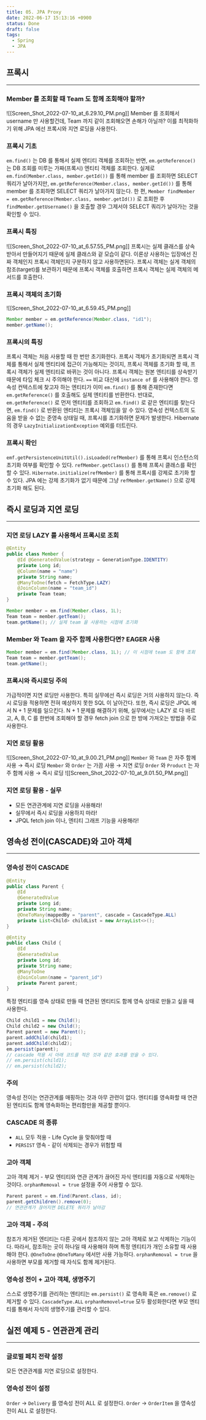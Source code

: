 ```yaml
---
title: 05. JPA Proxy
date: 2022-06-17 15:13:16 +0900
status: Done
draft: false
tags:
  - Spring
  - JPA
---
```

## 프록시
---
### Member 를 조회할 때 Team 도 함께 조회해야 할까?
![[Screen_Shot_2022-07-10_at_6.29.10_PM.png]]
Member 를 조회해서 username 만 사용할건데, Team 까지 같이 조회해오면 손해가 아닐까?
이를 최적화하기 위해 JPA 에선 프록시와 지연 로딩을 사용한다.

### 프록시 기초
`em.find()` 는 DB 를 통해서 실제 엔티티 객체를 조회하는 반면, `em.getReference()` 는 DB 조회를 미루는 가짜(프록시) 엔티티 객체를 조회한다.
실제로 `em.find(Member.class, member.getId())` 를 통해 member 를 조회하면 SELECT 쿼리가 날아가지만, `em.getReference(Member.class, member.getId())` 를 통해 member 를 조회하면 SELECT 쿼리가 날아가지 않는다.
한 편, `Member findMember = em.getReference(Member.class, member.getId())` 로 조회한 후 `findMember.getUsername()` 을 호출할 경우 그제서야 SELECT 쿼리가 날아가는 것을 확인할 수 있다.
 

### 프록시 특징
![[Screen_Shot_2022-07-10_at_6.57.55_PM.png]]
프록시는 실제 클래스를 상속 받아서 만들어지기 때문에 실제 클래스와 겉 모습이 같다.
이론상 사용하는 입장에선 진짜 객체인지 프록시 객체인지 구분하지 않고 사용하면된다.
프록시 객체는 실게 객체의 참조(target)를 보관하기 때문에 프록시 객체를 호출하면 프록시 객체는 실제 객체의 메서드를 호출한다.

### 프록시 객체의 초기화
![[Screen_Shot_2022-07-10_at_6.59.45_PM.png]]
```java
Member member = em.getReference(Member.class, "id1");
member.getName();
```

### 프록시의 특징
프록시 객체는 처음 사용할 때 한 번만 초기화한다.
프록시 객체가 초기화되면 프록시 객체를 통해서 실제 엔티티에 접근이 가능해지는 것이지, 프록시 객체를 초기화 할 때, 프록시 객체가 실제 엔티티로 바뀌는 것이 아니다.
프록시 객체는 원본 엔티티를 상속받기 때문에 타입 체크 시 주의해야 한다.
` == ` 비교 대신에 `instance of` 를 사용해야 한다.
영속성 컨텍스트에 찾고자 하는 엔티티가 이미 `em.find()` 를 통해 존재한다면 `em.getReference()` 를 호출해도 실제 엔티티를 반환한다. 반대로, `em.getReference()` 로 먼저 엔티티를 조회하고 `em.find()` 로 같은 엔티티를 찾는다면, `em.find()` 로 반환된 엔티티는 프록시 객체임을 알 수 있다.
영속성 컨텍스트의 도움을 받을 수 없는 준영속 상태일 때, 프록시를 초기화하면 문제가 발생한다.
Hibernate 의 경우 `LazyInitializationException` 예외를 터트린다.

### 프록시 확인
`emf.getPersistenceUnitUtil().isLoaded(refMember)` 를 통해 프록시 인스턴스의 초기화 여부를 확인할 수 있다.
`refMember.getClass()` 를 통해 프록시 클래스를 확인할 수 있다.
`Hibernate.initialize(refMember)` 를 통해 프록시를 강제로 초기화 할 수 있다.
JPA 에는 강제 초기화가 없기 때문에 그냥 `refMember.getName()` 으로 강제 초기화 해도 된다.

## 즉시 로딩과 지연 로딩
---
### 지연 로딩 LAZY 를 사용해서 프록시로 조회
```java
@Entity
public class Member {
    @Id @GeneratedValue(strategy = GenerationType.IDENTITY)
    private Long id;
    @Column(name = "name")
    private String name;
    @ManyToOne(fetch = FetchType.LAZY)
    @JoinColumn(name = "team_id")
    private Team team;
}
```
```java
Member member = em.find(Member.class, 1L);
Team team = member.getTeam();
team.getName(); // 실제 team 을 사용하는 시점에 초기화
```

### Member 와 Team 을 자주 함께 사용한다면? EAGER 사용
```java
Member member = em.find(Member.class, 1L); // 이 시점에 team 도 함께 조회
Team team = member.getTeam();
team.getName();
```

### 프록시와 즉시로딩 주의
가급적이면 지연 로딩만 사용한다. 특히 실무에선 즉시 로딩은 거의 사용하지 않는다.
즉시 로딩을 적용하면 전혀 예상하지 못한 SQL 이 날아간다.
또한, 즉시 로딩은 JPQL 에서 N + 1 문제를 일으킨다.
N + 1 문제를 해결하기 위해, 실무에서는 LAZY 로 다 바르고, A, B, C 를 한번에 조회해야 할 경우 fetch join 으로 한 방에 가져오는 방법을 주로 사용한다.

### 지연 로딩 활용
![[Screen_Shot_2022-07-10_at_9.00.21_PM.png]]
`Member` 와 `Team` 은 자주 함께 사용 → 즉시 로딩
`Member` 와 `Order` 는 가끔 사용 → 지연 로딩
`Order` 와 `Product` 는 자주 함께 사용 → 즉시 로딩
![[Screen_Shot_2022-07-10_at_9.01.50_PM.png]]

### 지연 로딩 활용 - 실무
- 모든 연관관계에 지연 로딩을 사용해라!
- 실무에서 즉시 로딩을 사용하지 마라!
- JPQL fetch join 이나, 엔티티 그래프 기능을 사용해라!

## 영속성 전이(CASCADE)와 고아 객체
---
### 영속성 전이 CASCADE
```java
@Entity
public class Parent {
    @Id
    @GeneratedValue
    private Long id;
    private String name;
    @OneToMany(mappedBy = "parent", cascade = CascadeType.ALL)
    private List<Child> childList = new ArrayList<>();
}
```
```java
@Entity
public class Child {
    @Id
    @GeneratedValue
    private Long id;
    private String name;
    @ManyToOne
    @JoinColumn(name = "parent_id")
    private Parent parent;
}
```
특정 엔티티를 영속 상태로 만들 때 연관된 엔티티도 함께 영속 상태로 만들고 싶을 때 사용한다.
```java
Child child1 = new Child();
Child child2 = new Child();
Parent parent = new Parent();
parent.addChild(child1);
parent.addChild(child2);
em.persist(parent);
// cascade 적용 시 아래 코드를 적은 것과 같은 효과를 얻을 수 있다.
// em.persist(child1);
// em.persist(child2);
```

### 주의
영속성 전이는 연관관계를 매핑하는 것과 아무 관련이 없다.
엔티티를 영속화할 때 연관된 엔티티도 함께 영속화하는 편리함만을 제공할 뿐이다.

### CASCADE 의 종류
- `ALL` 모두 적용 - Life Cycle 을 맞춰야할 때
- `PERSIST` 영속 - 같이 삭제되는 경우가 위험할 때

### 고아 객체
고아 객체 제거 - 부모 엔티티와 연관 관계가 끊어진 자식 엔티티를 자동으로 삭제하는 것이다.
`orphanRemoval = true` 설정을 주어 사용할 수 있다.
```java
Parent parent = em.find(Parent.class, id);
parent.getChildren().remove(0);
// 연관관계가 끊어지면 DELETE 쿼리가 날아감
```

### 고아 객체 - 주의
참조가 제거된 엔티티는 다른 곳에서 참조하지 않는 고아 객체로 보고 삭제하는 기능이다.
따라서, 참조하는 곳이 하나일 때 사용해야 하며 특정 엔티티가 개인 소유할 때 사용해야 한다.
`@OneToOne` `@OneToMany` 에서만 사용 가능하다.
`orphanRemoval = true` 을 사용하면 부모를 제거할 때 자식도 함께 제거된다.

### 영속성 전이 + 고아 객체, 생명주기
스스로 생명주기를 관리하는 엔티티는 `em.persist()` 로 영속화 혹은 `em.remove()` 로 제거할 수 있다.
`CascadeType.ALL` `orphanRemovel=true` 모두 활성화한다면 부모 엔티티를 통해서 자식의 생명주기를 관리할 수 있다.

## 실전 예제 5 - 연관관계 관리
---
### 글로벌 페치 전략 설정
모든 연관관계를 지연 로딩으로 설정한다.

### 영속성 전이 설정
`Order` → `Delivery` 를 영속성 전이 ALL 로 설정한다.
`Order` → `OrderItem` 을 영속성 전이 ALL 로 설정한다.
